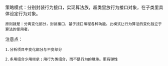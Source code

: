 策略模式：分别封装行为接口，实现算法族，超类里放行为接口对象，在子类里具体设定行为对象。

    原则就是：分离变化部分，封装接口，基于接口编程各种功能。此模式让行为算法的变化独立于算法的使用者。

注意点：

    1.分析项目中变化部分与不变部分

    2.多用组合少用继承；用行为类组合，而不是行为的继承。更有弹性
